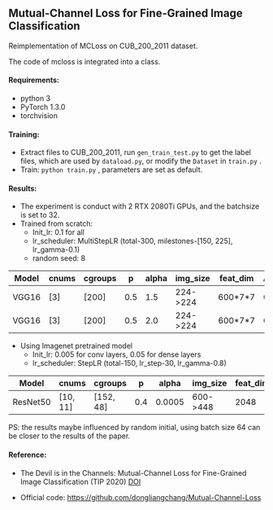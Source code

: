 ## Mutual-Channel Loss for Fine-Grained Image Classification

Reimplementation of MCLoss on CUB_200_2011 dataset. 

The code of mcloss is integrated into a class.

#### Requirements:

- python 3
- PyTorch 1.3.0
- torchvision

#### Training:

- Extract files to CUB_200_2011, run `gen_train_test.py` to get the label files, which are used by `dataload.py`, or modify the `Dataset` in `train.py` .
- Train: `python train.py` , parameters are set as default.

#### Results:

- The experiment is conduct with 2 RTX 2080Ti GPUs, and the batchsize is set to 32.
- Trained from scratch:
  - Init_lr: 0.1 for all
  - lr_scheduler: MultiStepLR (total-300, milestones-[150, 225], lr_gamma-0.1)
  - random seed: 8
  
| Model |cnums|cgroups|p|alpha|img_size|feat_dim|Acc@1|
| ----| ---------- | ---------- | ---------- | ---------- | ---------- | ---------- | ---------- |
|VGG16|[3]|[200]|0.5|1.5| 224->224 |600\*7\*7|66.17|
|VGG16|[3]|[200]|0.5|2.0| 224->224 |600\*7\*7|66.03|
- Using Imagenet pretrained model
  - Init_lr: 0.005 for conv layers, 0.05 for dense layers
  - lr_scheduler: StepLR (total-150, lr_step-30, lr_gamma-0.8)

| Model |cnums|cgroups|p|alpha|img_size|feat_dim|Acc@1|
| ----| ---------- | ---------- | ---------- | ---------- | ---------- | ---------- | ---------- |
| ResNet50  |[10, 11]|[152, 48]|0.4|0.0005| 600->448 | 2048 |86.93|

PS: the results maybe influenced by random initial, using batch size 64 can be closer to the results of the paper.

#### Reference:

- The Devil is in the Channels: Mutual-Channel Loss for Fine-Grained Image Classification (TIP 2020) [DOI](https://doi.org/10.1109/TIP.2020.2973812)

- Official code: https://github.com/dongliangchang/Mutual-Channel-Loss





